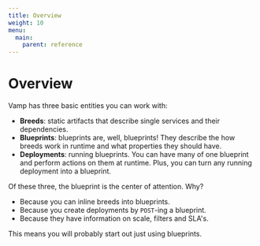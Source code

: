```yaml
---
title: Overview
weight: 10
menu:
  main:
    parent: reference
---
```

# Overview

Vamp has three basic entities you can work with:

-   **Breeds**: static artifacts that describe single services and their dependencies.  
-   **Blueprints**: blueprints are, well, blueprints! They describe the how breeds work in runtime and what properties they should have.  
-   **Deployments**: running blueprints. You can have many of one blueprint and perform actions on them at runtime. Plus, you can turn any running deployment into a blueprint.  

Of these three, the blueprint is the center of attention. Why?
 
-   Because you can inline breeds into blueprints.
-   Because you create deployments by `POST`-ing a blueprint.
-   Because they have information on scale, filters and SLA's.

This means you will probably start out just using blueprints.

